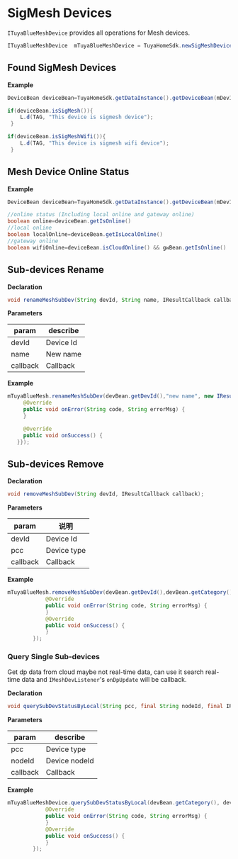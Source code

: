 # SigMesh Devices
`ITuyaBlueMeshDevice` provides all operations for Mesh devices.

```java
ITuyaBlueMeshDevice  mTuyaBlueMeshDevice = TuyaHomeSdk.newSigMeshDeviceInstance(meshId);
```

##  Found SigMesh Devices

**Example**

```java
DeviceBean deviceBean=TuyaHomeSdk.getDataInstance().getDeviceBean(mDevId);

if(deviceBean.isSigMesh()){
    L.d(TAG, "This device is sigmesh device");
 }

if(deviceBean.isSigMeshWifi()){
    L.d(TAG, "This device is sigmesh wifi device");
 }
```
## Mesh Device Online Status

**Example**

```java
DeviceBean deviceBean=TuyaHomeSdk.getDataInstance().getDeviceBean(mDevId);

//online status (Including local online and gateway online)
boolean online=deviceBean.getIsOnline()
//local online
boolean localOnline=deviceBean.getIsLocalOnline()
//gateway online
boolean wifiOnline=deviceBean.isCloudOnline() && gwBean.getIsOnline() 
```

##  Sub-devices Rename

**Declaration**

```java
void renameMeshSubDev(String devId, String name, IResultCallback callback);
```
**Parameters**

|param|describe|
|--|--|
|devId|Device Id|
|name|New name|
|callback|Callback|

**Example**

```java
mTuyaBlueMesh.renameMeshSubDev(devBean.getDevId(),"new name", new IResultCallback() {
     @Override
     public void onError(String code, String errorMsg) {
     }

     @Override
     public void onSuccess() {
   }});
```

##  Sub-devices Remove

**Declaration**

```java
void removeMeshSubDev(String devId, IResultCallback callback);
```

**Parameters**

|param|说明|
|--|--|
|devId|Device Id|
|pcc|Device type|
|callback|Callback|

**Example**

```java
mTuyaBlueMesh.removeMeshSubDev(devBean.getDevId(),devBean.getCategory(), new IResultCallback() {
            @Override
            public void onError(String code, String errorMsg) {
            }
            @Override
            public void onSuccess() {
            }
        });
```

### Query Single Sub-devices 

Get dp data from cloud maybe not real-time data, can use it search real-time data and `IMeshDevListener`'s `onDpUpdate` will be callback.

**Declaration**

```java
void querySubDevStatusByLocal(String pcc, final String nodeId, final IResultCallback callback);
```

**Parameters**

|param|describe|
|--|--|
|pcc|Device type|
|nodeId|Device nodeId|
|callback|Callback|

**Example**

```java
mTuyaBlueMeshDevice.querySubDevStatusByLocal(devBean.getCategory(), devBean.getNodeId(), new IResultCallback() {
            @Override
            public void onError(String code, String errorMsg) {
            }
            @Override
            public void onSuccess() {
            }
        });
```